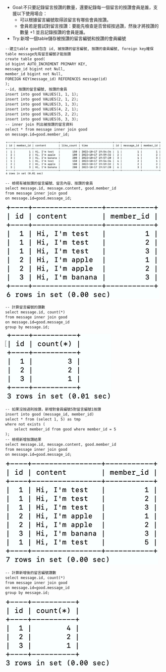 * Goal:不只要記錄留言按讚的數量，還要紀錄每一個留言的按讚會員是誰，支援以下使用場合：  
  * 可以根據留言編號取得該留言有哪些會員按讚。
  * 會員若是嘗試對留言按讚：要能先檢查是否曾經按過讚，然後才將按讚的數量 +1 並且記錄按讚的會員是誰。
* Try:新增一個table儲存被按讚的留言編號和按讚的會員編號
```
--建立table good包含 id, 被按讚的留言編號, 按讚的會員編號, foreign key確保 table message先有留言編號才能按讚
create table good(
id bigint AUTO_INCREMENT PRIMARY KEY,
message_id bigint not Null,
member_id bigint not Null,
FOREIGN KEY(message_id) REFERENCES message(id)
);
--id, 按讚的留言編號, 按讚的會員
insert into good VALUES(1, 1, 1); 
insert into good VALUES(2, 1, 2);
insert into good VALUES(3, 1, 3);
insert into good VALUES(4, 2, 1);
insert into good VALUES(5, 2, 2);
insert into good VALUES(6, 3, 3);
-- inner join 列出被按讚的留言資料
select * from message inner join good 
on message.id=good.member_id;
```
![image](https://github.com/ting-yang14/We-Help-Bootcamp/blob/main/week-5/img/add-1.png)
```
-- 檢視有被按讚的留言編號、留言內容、按讚的會員
select message.id, message.content, good.member_id 
from message inner join good 
on message.id=good.message_id;
```
![image](https://github.com/ting-yang14/We-Help-Bootcamp/blob/main/week-5/img/add-2.png)
```
-- 計算留言編號的讚數
select message.id, count(*) 
from message inner join good 
on message.id=good.message_id 
group by message.id;
```
![image](https://github.com/ting-yang14/We-Help-Bootcamp/blob/main/week-5/img/add-3.png)
```
-- 如果沒按過則按讚，新增對會員編號5對留言編號1按讚
insert into good (message_id, member_id)
select * from (select 1, 5) as tmp
where not exists (
    select member_id from good where member_id = 5
);
-- 檢視新增按讚結果
select message.id, message.content, good.member_id 
from message inner join good 
on message.id=good.message_id;
```
![image](https://github.com/ting-yang14/We-Help-Bootcamp/blob/main/week-5/img/add-4.png)
```
-- 計算新增後的留言編號讚數
select message.id, count(*) 
from message inner join good 
on message.id=good.message_id 
group by message.id;
```
![image](https://github.com/ting-yang14/We-Help-Bootcamp/blob/main/week-5/img/add-5.png)
